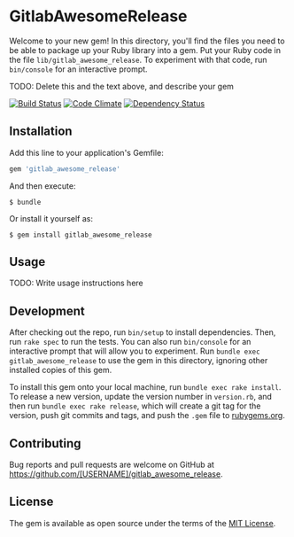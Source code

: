 # GitlabAwesomeRelease

Welcome to your new gem! In this directory, you'll find the files you need to be able to package up your Ruby library into a gem. Put your Ruby code in the file `lib/gitlab_awesome_release`. To experiment with that code, run `bin/console` for an interactive prompt.

TODO: Delete this and the text above, and describe your gem

[![Build Status](https://travis-ci.org/sue445/gitlab_awesome_release.svg?branch=master)](https://travis-ci.org/sue445/gitlab_awesome_release)
[![Code Climate](https://codeclimate.com/github/sue445/gitlab_awesome_release/badges/gpa.svg)](https://codeclimate.com/github/sue445/gitlab_awesome_release)
[![Dependency Status](https://gemnasium.com/sue445/gitlab_awesome_release.svg)](https://gemnasium.com/sue445/gitlab_awesome_release)

## Installation

Add this line to your application's Gemfile:

```ruby
gem 'gitlab_awesome_release'
```

And then execute:

    $ bundle

Or install it yourself as:

    $ gem install gitlab_awesome_release

## Usage

TODO: Write usage instructions here

## Development

After checking out the repo, run `bin/setup` to install dependencies. Then, run `rake spec` to run the tests. You can also run `bin/console` for an interactive prompt that will allow you to experiment. Run `bundle exec gitlab_awesome_release` to use the gem in this directory, ignoring other installed copies of this gem.

To install this gem onto your local machine, run `bundle exec rake install`. To release a new version, update the version number in `version.rb`, and then run `bundle exec rake release`, which will create a git tag for the version, push git commits and tags, and push the `.gem` file to [rubygems.org](https://rubygems.org).

## Contributing

Bug reports and pull requests are welcome on GitHub at https://github.com/[USERNAME]/gitlab_awesome_release.


## License

The gem is available as open source under the terms of the [MIT License](http://opensource.org/licenses/MIT).

